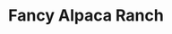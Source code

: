 ---
layout: page
title: Fancy Alpaca Ranch
permalink: /fancy-alpaca-ranch/
image: '/images/fancy-alpaca-ranch.jpg'
---